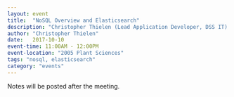 ```yaml
---
layout: event
title:  "NoSQL Overview and Elasticsearch"
description: "Christopher Thielen (Lead Application Developer, DSS IT) delivers an overview of the NoSQL landscape and dives into the specifics of the very useful Elasticsearch database."
author: "Christopher Thielen"
date:   2017-10-10
event-time: 11:00AM - 12:00PM
event-location: "2005 Plant Sciences"
tags: "nosql, elasticsearch"
category: "events"
---
```


Notes will be posted after the meeting.
